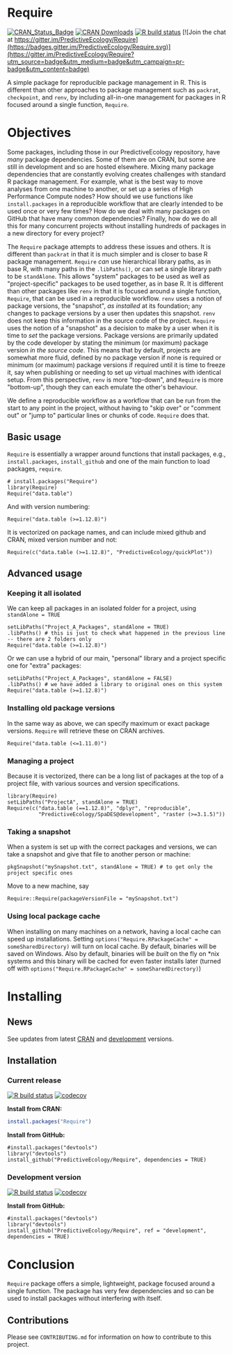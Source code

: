 # Require

<!-- badges start -->
[![CRAN_Status_Badge](https://www.r-pkg.org/badges/version/Require)](https://cran.r-project.org/package=Require)
[![CRAN Downloads](https://cranlogs.r-pkg.org/badges/grand-total/Require)](https://cran.r-project.org/package=Require)
[![R build status](https://github.com/PredictiveEcology/Require/workflows/R-CMD-check/badge.svg)](https://github.com/PredictiveEcology/Require/actions)
[![Join the chat at https://gitter.im/PredictiveEcology/Require](https://badges.gitter.im/PredictiveEcology/Require.svg)](https://gitter.im/PredictiveEcology/Require?utm_source=badge&utm_medium=badge&utm_campaign=pr-badge&utm_content=badge)
<!-- badges: end -->

A simple package for reproducible package management in R.
This is different than other approaches to package management such as `packrat`, `checkpoint`, and `renv`, by including all-in-one management for packages in R focused around a single function, `Require`.

# Objectives

Some packages, including those in our PredictiveEcology repository, have _many_ package dependencies. 
Some of them are on CRAN, but some are still in development and so are hosted elsewhere. 
Mixing many package dependencies that are constantly evolving creates challenges with standard R package management.
For example, what is the best way to move analyses from one machine to another, or set up a series of High Performance Compute nodes? 
How should we use functions like `install.packages` in a reproducible workflow that are clearly intended to be used once or very few times?
How do we deal with many packages on GitHub that have many common dependencies?
Finally, how do we do all this for many concurrent projects without installing hundreds of packages in a new directory for every project?

The `Require` package attempts to address these issues and others. 
It is different than `packrat` in that it is much simpler and is closer to base R package management.
`Require` _can_ use hierarchical library paths, as in base R, with many paths in the `.libPaths()`, or can set a single library path to be `standAlone`.
This allows "system" packages to be used as well as "project-specific" packages to be used together, as in base R.
It is different than other packages like `renv` in that it is focused around a single function, `Require`, that can be used in a reproducible workflow. 
`renv` uses a notion of package versions, the "snapshot", _as installed_ at its foundation; any changes to package versions by a user then updates this snapshot.
`renv` does not keep this information in the source code of the project.
`Require` uses the notion of a "snapshot" as a decision to make by a user when it is time to _set_ the package versions. 
Package versions are primarily updated by the code developer by stating the minimum (or maximum) package version _in the source code_.
This means that by default, projects are somewhat more fluid, defined by no package version if none is required or minimum (or maximum) package versions if required until it is time to freeze it, say when publishing or needing to set up virtual machines with identical setup.
From this perspective, `renv` is more "top-down", and `Require` is more "bottom-up", though they can each emulate the other's behaviour.

We define a reproducible workflow as a workflow that can be run from the start to any point in the project, without having to "skip over" or "comment out" or "jump to" particular lines or chunks of code. 
`Require` does that. 

## Basic usage

`Require` is essentially a wrapper around functions that install packages, e.g., `install.packages`, `install_github` and one of the main function to load packages, `require`. 

```
# install.packages("Require") 
library(Require)
Require("data.table")
```

And with version numbering:

```
Require("data.table (>=1.12.8)")
```

It is vectorized on package names, and can include mixed github and CRAN, mixed version number and not:
```
Require(c("data.table (>=1.12.8)", "PredictiveEcology/quickPlot"))
```

## Advanced usage

### Keeping it all isolated

We can keep all packages in an isolated folder for a project, using `standAlone = TRUE`

```
setLibPaths("Project_A_Packages", standAlone = TRUE)
.libPaths() # this is just to check what happened in the previous line -- there are 2 folders only
Require("data.table (>=1.12.8)")
```

Or we can use a hybrid of our main, "personal" library and a project specific one for "extra" packages:

```
setLibPaths("Project_A_Packages", standAlone = FALSE)
.libPaths() # we have added a library to original ones on this system
Require("data.table (>=1.12.8)")
```
### Installing old package versions

In the same way as above, we can specify maximum or exact package versions. 
`Require` will retrieve these on CRAN archives.

```
Require("data.table (<=1.11.0)")
```

### Managing a project

Because it is vectorized, there can be a long list of packages at the top of a project file, with various sources and version specifications.

```
library(Require)
setLibPaths("ProjectA", standAlone = TRUE)
Require(c("data.table (==1.12.8)", "dplyr", "reproducible", 
          "PredictiveEcology/SpaDES@development", "raster (>=3.1.5)"))
```

### Taking a snapshot

When a system is set up with the correct packages and versions, we can take a snapshot and give that file to another person or machine:

```
pkgSnapshot("mySnapshot.txt", standAlone = TRUE) # to get only the project specific ones
```
Move to a new machine, say
```
Require::Require(packageVersionFile = "mySnapshot.txt")
```

### Using local package cache

When installing on many machines on a network, having a local cache can speed up installations. Setting `options("Require.RPackageCache" = someSharedDirectory)` will turn on local cache. By default, binaries will be saved on Windows. Also by default, binaries will be *built* on the fly on *nix systems and this binary will be cached for even faster installs later (turned off with `options("Require.RPackageCache" = someSharedDirectory)`)

# Installing

## News

See updates from latest [CRAN](https://cran.r-project.org/package=Require) and [development](https://github.com/PredictiveEcology/Require/blob/development/NEWS.md) versions. 

## Installation

### Current release

[![R build status](https://github.com/PredictiveEcology/Require/workflows/R-CMD-check/badge.svg?branch=master)](https://github.com/PredictiveEcology/Require/actions)
[![codecov](https://codecov.io/gh/PredictiveEcology/Require/branch/master/graph/badge.svg)](https://codecov.io/gh/PredictiveEcology/Require)

**Install from CRAN:**

```r
install.packages("Require")
```

**Install from GitHub:**
    
```
#install.packages("devtools")
library("devtools")
install_github("PredictiveEcology/Require", dependencies = TRUE) 
```

### Development version

[![R build status](https://github.com/PredictiveEcology/Require/workflows/R-CMD-check/badge.svg?branch=development)](https://github.com/PredictiveEcology/Require/actions)
[![codecov](https://codecov.io/gh/PredictiveEcology/Require/branch/development/graph/badge.svg)](https://codecov.io/gh/PredictiveEcology/Require)

**Install from GitHub:**

```
#install.packages("devtools")
library("devtools")
install_github("PredictiveEcology/Require", ref = "development", dependencies = TRUE) 
```

# Conclusion

`Require` package offers a simple, lightweight, package focused around a single function.
The package has very few dependencies and so can be used to install packages without interfering with itself.

## Contributions

Please see `CONTRIBUTING.md` for information on how to contribute to this project.
